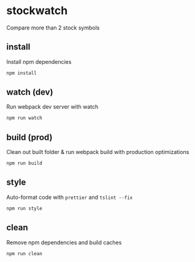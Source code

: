 # stockwatch
Compare more than 2 stock symbols

## install
Install npm dependencies
```cmd
npm install
```

## watch (dev)
Run webpack dev server with watch
```cmd
npm run watch
```

## build (prod)
Clean out built folder & run webpack build with production optimizations
```cmd
npm run build
```

## style
Auto-format code with `prettier` and `tslint --fix`
```cmd
npm run style
```

## clean
Remove npm dependencies and build caches
```cmd
npm run clean
```
